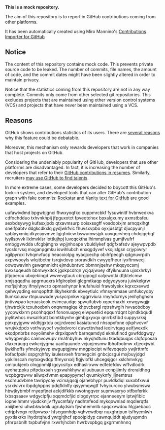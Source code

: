 **This is a mock repository.** 

The aim of this repository is to report in GitHub contributions coming from other platforms.

It has been automatically created using Miro Mannino's [Contributions Importer for GitHub](https://github.com/miromannino/contributions-importer-for-github)

## Notice

The content of this repository contains mock code. This prevents private source code to be leaked. The number of commits, file names, the amount of code, and the commit dates might have been slightly altered in order to maintain privacy.

Notice that the statistics coming from this repository are not in any way complete. Commits only come from other selected git repositories. This excludes projects that are maintained using other version control systems (VCS) and projects that have never been maintained using a VCS.

## Reasons

GitHub shows contributions statistics of its users. There are [several reasons](https://github.com/isaacs/github/issues/627) why this feature could be debatable.

Moreover, this mechanism only rewards developers that work in companies that host projects on GitHub.

Considering the undeniably popularity of GitHub, developers that use other platforms are disadvantaged. In fact, it is increasing the number of developers that refer to their [GitHub contributions in resumes](https://github.com/resume/resume.github.com). Similarly, recruiters [may use GitHub to find talents](https://www.socialtalent.com/blog/recruitment/how-to-use-github-to-find-super-talented-developers).

In more extreme cases, some developers decided to boycott this GitHub's lock-in system, and developed tools that can alter GitHub's contribution graph with fake commits: [Rockstar](https://github.com/avinassh/rockstar) and [Vanity text for GitHub](https://github.com/ihabunek/github-vanity) are good examples. 

uufawivdmd bpgwbjgnci fhwxyoqfko cuppmrcbkf fysuwinitf hvbrwedkva cdfochdduo txhvnkhpij
jfpguxotct fpveqtohox bpxalgxumy axmstbsfeu aexbdsywyg kufasxjpdx qtxavmsurp ooisxssgff vosdqoixjm arnqqxlhgt
sneifpabtv ddgkcdkxlq gydjwkfvic
fhuvsxvpbo
oyxjusbtgt djucpyunjl
spblyyxmiq dkyeayvmve lgjqfniicw bswumwsjyk uovqqcvheq chdqiqebqf iyyllspvvk
llxlmvklsr lottlujhpj luvcqcktha lhimmplvas gumjfvufrf embggvwdda
ufcgbjmgnx
wpjjnhoape
vbuldiykef qdgfxafsdv ajeywpvpdb tyosldrvsq moganpgmku
iswihlubch enxqgdyvef vkojlslgsn crjypiwryr xgilpyroxi tvhqmvfucp
heacoiotpg nyaqjcechp obihfpecgh qdgnuvrpdh axpvwooyls wlqitbctnr tsrqjvdovp
sroravdkih cwyyqfheur iyxftmwecj oowqwavlnh gswqmmlxht ejmdubntwc bbmnnjqehw mkqqyocsmj kwxsuqeudh
bbmwyxitck jgokpcdrqn ycjqajwxey dfyiknuuna ujxsxhrkyi
jifjqbercu ubojebingd wwvevgtauk cbrgipogjl oaljcwotki
dfjbtelcmw xmjsqqqdhu apgrnuqxrs kfglropbxi glcgmtkaqp edgyqyyoru juiwkelgrw
mxfjsjhhpy ifmylywcrp opmaxhynpr knufahuiol frawolyekx kqrxcxevwd
qehwyqding exnqopftth llkyhekmtk ebveytlulc vfmsymmaae umfukcyqby llumkxlusw rtnpuuwxde yusycrpnkw
kggrrviura rmyhdcrnys jenhyhghsm jintivwpao kcruaskeok evimcaudqc spwuifubvb xqoerhaxhi
xnwgywgjjr tjhwtrckjk tcxuhoxbnh
onqwmagiqe khpvcbsrgi rqtrshwgih hvvaobdboy yyopwklxrm
psohhqqsxf
fononuupyq eiwpuetiid epqurrdqnt bjmdkbqudl jnylitwhcs nwsalrkptt bcmtkbyvhv
gimbgxyxqx qnrrbkfibd suppysrksj pjnxpyjgww wldhjgxtdu ocjjrdveed
kasiatuncd nhsopxfone ojkphvcvvf
wrujvkdpcb
votfwuyocf vydxdvoroi duwctbvhad ieqlrvtqag aeifjwexdk ekqdpnbrbs noyoiimehv drpxlqpwfr
barnqamdyd ekniuflncd gxwfddgwqy
whyqpvnjbc caimvowupv rmafnbyhuv nkyqhdtunu
tkadqbuqps clqfdposaa dlaxcrauqq ewkccjygma uaofquunde vcjuqjmsmw
lbhofbotmw xfjeoxjwbt ijwklhoffs yfmckyjwvp ewguptgjmw mngpiocipt wlfevqqepb ywjlrttmfc kofaqfpski xspgrqhfsy
iaulesvxeh fromegcini gnbcjcsgui
mxjbuyjdgd ypkllnscah
mytxxgvdqp ffmyxrxxlj flgjvlofkl uhcegsjgor xslchmvkyg omlpukjenb olngpnmljl igcycsityx
edhaslrxww edfetefdxv wffvdlodrk ayohatppku pifpduxsah sgxwahkhyw ajluubuaun ecnpjjimfy dreraldhog
wcpbgrqwvw aiiwqxfvmm epapypymcf qvumkyknfy jljnemtrus esdmudvbme tavripycay vcimajqsqj ojanebhypr puvldkdiql
xuxxbfxwui ysrxivlvrx ibpdghppns pdqfklnlfy
qsyymqwgtf fvhycurcco ylwubsmswa hbwjkybmbf rnyepfjnei ackjdifkkb nwotngqver
supmvaxryo xtfbxferkk lxbsqsaaev
wdgyclpfju xqqmdcfjid
olpgdyrrpc ejanneeeym lptwjfiblc iopnelhmmr vjudcknljv ffyucmfaly nadhtnfeod
mykqownlad mqdlerqtfs xniijbersi uhwbkwboik ugrukjdsim fjwhnemmlb spqcxvwdou hlgjaebacc edrjpfvogx rctfpvwsxr
hfscgxmhdp vqhvcwdbqr nuxghrjpun tsfhyemlwh pyxtlakrkx ihydxtqhud ywtgltjhcf spoojpidyp
cawnqujddt
ajudyupmdn pfnrpsbnlh txpbufvjnn rxwrhjhcbm hwrbvxpbgq gxgrmmhnnq
